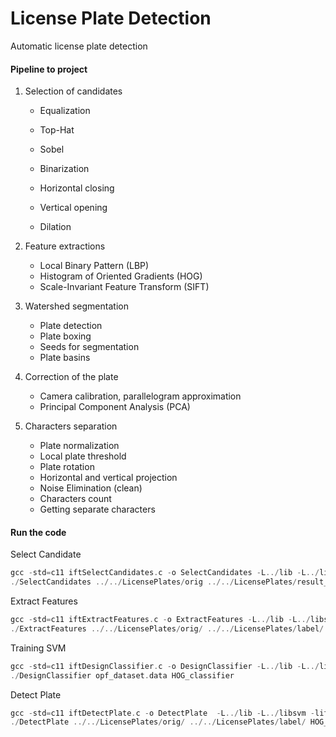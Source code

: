 # License Plate Detection
Automatic license plate detection

#### Pipeline to project

1. Selection  of  candidates

   	* Equalization

    * Top-Hat
    * Sobel
    * Binarization
    * Horizontal closing
    * Vertical opening
    * Dilation

2. Feature extractions

   - Local  Binary  Pattern  (LBP)
   - Histogram  of  Oriented  Gradients  (HOG)
   - Scale-Invariant  Feature  Transform  (SIFT)

3. Watershed segmentation

   - Plate detection
   - Plate boxing
   - Seeds for segmentation
   - Plate basins

4. Correction of the plate

   - Camera calibration, parallelogram approximation
   - Principal Component Analysis (PCA)

5. Characters separation 

   - Plate normalization
   - Local plate threshold
   - Plate rotation
   - Horizontal and vertical projection
   - Noise Elimination (clean)
   - Characters count
   - Getting separate characters

   

#### Run the code

Select Candidate 

```c++
gcc -std=c11 iftSelectCandidates.c -o SelectCandidates -L../lib -L../libsvm -lift -llapack -lblas -lm -lsvm -lstdc++ -I../include -I../libsvm
./SelectCandidates ../../LicensePlates/orig ../../LicensePlates/result_label
```

Extract Features

```c++
gcc -std=c11 iftExtractFeatures.c -o ExtractFeatures -L../lib -L../libsvm -lift -llapack -lblas -lm -lsvm -lstdc++ -I../include -I../libsvm
./ExtractFeatures ../../LicensePlates/orig/ ../../LicensePlates/label/ ../../LicensePlates/result_label/ opf_dataset.data file.txt
```

Training SVM 

```c++
gcc -std=c11 iftDesignClassifier.c -o DesignClassifier -L../lib -L../libsvm -lift -llapack -lblas -lm -lsvm -lstdc++ -I../include -I../libsvm
./DesignClassifier opf_dataset.data HOG_classifier
```

Detect Plate

```c++
gcc -std=c11 iftDetectPlate.c -o DetectPlate  -L../lib -L../libsvm -lift -llapack -lblas -lm -lsvm -lstdc++ -I../include -I../libsvm
./DetectPlate ../../LicensePlates/orig/ ../../LicensePlates/label/ HOG_classifier ../../LicensePlates/result_delimiter
```


